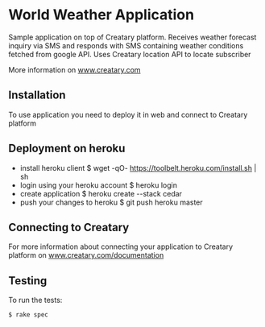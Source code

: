 World Weather Application
=============

Sample application on top of Creatary platform.
Receives weather forecast inquiry via SMS and responds with SMS containing weather conditions fetched from google API.
Uses Creatary location API to locate subscriber


More information on www.creatary.com


Installation
-----------

To use application you need to deploy it in web and connect to Creatary platform

## Deployment on heroku

  * install heroku client
  $ wget -qO- https://toolbelt.heroku.com/install.sh | sh
  * login using your heroku account
  $ heroku login
  * create application
  $ heroku create --stack cedar
  * push your changes to heroku
  $ git push heroku master

## Connecting to Creatary

  For more information about connecting your application to Creatary platform on www.creatary.com/documentation

Testing
-------

To run the tests:

    $ rake spec




